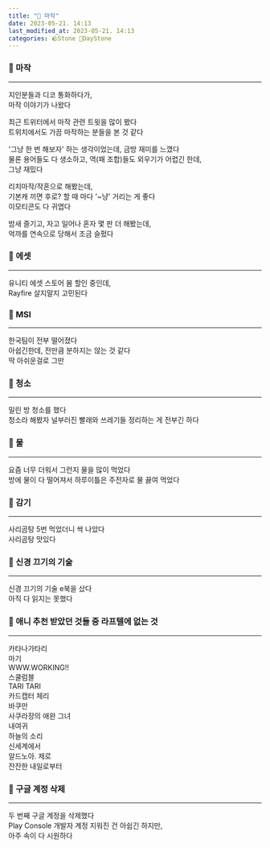 ```yaml
---
title: "🌱 마작"
date: 2023-05-21. 14:13
last_modified_at: 2023-05-21. 14:13
categories: 🪨Stone 🌱DayStone
---
```


### 🗿 마작

---

지인분들과 디코 통화하다가,  
마작 이야기가 나왔다  

최근 트위터에서 마작 관련 트윗을 많이 봤다  
트위치에서도 가끔 마작하는 분들을 본 것 같다  

'그냥 한 번 해보자' 하는 생각이었는데, 금방 재미를 느꼈다  
물론 용어들도 다 생소하고, 역(패 조합)들도 외우기가 어렵긴 한데,  
그냥 재밌다  

리치마작/작혼으로 해봤는데,  
기본캐 끼면 후로? 할 때 마다 '~냥' 거리는 게 좋다  
이모티콘도 다 귀엽다  

밤새 즐기고, 자고 일어나 혼자 몇 판 더 해봤는데,  
억까를 연속으로 당해서 조금 슬펐다  

### 🗿 에셋

---

유니티 에셋 스토어 봄 할인 중인데,  
Rayfire 살지말지 고민된다  

### 🗿 MSI

---

한국팀이 전부 떨어졌다  
아쉽긴한데, 전만큼 분하지는 않는 것 같다  
딱 아쉬운걸로 그만  

### 🗿 청소

---

밀린 방 청소를 했다  
청소라 해봤자 널부러진 빨래와 쓰레기들 정리하는 게 전부긴 하다  

### 🗿 물

---

요즘 너무 더워서 그런지 물을 많이 먹었다  
방에 물이 다 떨어져서 하루이틀은 주전자로 물 끓여 먹었다  

### 🗿 감기

---

사리곰탕 5번 먹었더니 싹 나았다  
사리곰탕 맛있다  

### 🗿 신경 끄기의 기술

---

신경 끄기의 기술 e북을 샀다  
아직 다 읽지는 못했다  

### 🗿 애니 추천 받았던 것들 중 라프텔에 없는 것

---

카타나가타리  
마기  
WWW.WORKING!!  
스쿨럼블  
TARI TARI  
카드캡터 체리  
바쿠만  
사쿠라장의 애완 그녀  
내여귀  
하늘의 소리  
신세계에서  
알드노아. 제로  
잔잔한 내일로부터  

### 🗿 구글 계정 삭제

---

두 번째 구글 계정을 삭제했다  
Play Console 개발자 계정 지워진 건 아쉽긴 하지만,  
아주 속이 다 시원하다  
